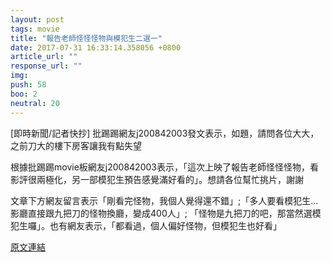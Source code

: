 ```yaml
---
layout: post
tags: movie
title: "報告老師怪怪怪物與模犯生二選一"
date: 2017-07-31 16:33:14.358056 +0800
article_url: ""
response_url: ""
img: 
push: 58
boo: 2
neutral: 20
---
```


[即時新聞/記者快抄] 批踢踢網友j200842003發文表示，如題，請問各位大大，之前刀大的樓下房客讓我有點失望

根據批踢踢movie板網友j200842003表示，「這次上映了報告老師怪怪怪物，看影評很兩極化，另一部模犯生預告感覺滿好看的」。想請各位幫忙挑片，謝謝

文章下方網友留言表示「剛看完怪物，我個人覺得還不錯」;「多人要看模犯生...影廳直接跟九把刀的怪物換廳，變成400人」; 「怪物是九把刀的吧，那當然選模犯生囉」。也有網友表示，「都看過，個人偏好怪物，但模犯生也好看」

<a href = "https://www.ptt.cc/bbs/movie/M.1501315125.A.598.html">原文連結</a>

